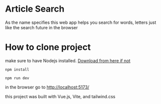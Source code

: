 # Article Search

As the name specifies this web app helps you search for words, letters just like the search future in the browser 

# How to clone project

make sure to have Nodejs installed. <a href="https://nodejs.org/en/download" > Download from here if not </a>

````
npm install
````

````
npm run dev
````

in the browser go to
<a href="http://localhost:5173/" > http://localhost:5173/</a>

this project was built with Vue.js, Vite, and tailwind.css
